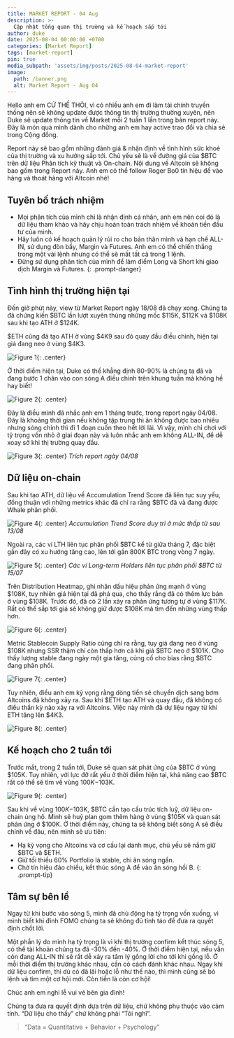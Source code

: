 ```yaml
---
title: MARKET REPORT - 04 Aug
description: >-
  Cập nhật tổng quan thị trường và kế hoạch sắp tới
author: duke
date: 2025-08-04 00:00:00 +0700
categories: [Market Report]
tags: [market-report]
pin: true
media_subpath: 'assets/img/posts/2025-08-04-market-report'
image:
  path: /banner.png
  alt: Market Report - Aug 04
---
```


Hello anh em CỨ THẾ THÔI, vì có nhiều anh em đi làm tài chính truyền thống nên sẽ không update được thông tin thị trường thường xuyên, nên Duke sẽ update thông tin về Market mỗi 2 tuần 1 lần trong bản report này. Đây là món quà mình dành cho những anh em hay active trao đổi và chia sẻ trong Cộng đồng.

Report này sẽ bao gồm những đánh giá & nhận định về tình hình sức khoẻ của thị trường và xu hướng sắp tới. Chủ yếu sẽ là về đường giá của $BTC trên dữ liệu Phân tích kỹ thuật và On-chain. Nội dung về Altcoin sẽ không bao gồm trong Report này. Anh em có thể follow Roger Bo0 tín hiệu để vào hàng và thoát hàng với Altcoin nhé!


## Tuyên bố trách nhiệm
>
* Mọi phân tích của mình chỉ là nhận định cá nhân, anh em nên coi đó là dữ liệu tham khảo và hãy chịu hoàn toàn trách nhiệm về khoản tiền đầu tư của mình.
* Hãy luôn có kế hoạch quản lý rủi ro cho bản thân mình và hạn chế ALL-IN, sử dụng đòn bẩy, Margin và Futures. Anh em có thể chiến thắng trong một vài lệnh nhưng có thể sẽ mất tất cả trong 1 lệnh.
* Đừng sử dụng phân tích của mình để làm điểm Long và Short khi giao dịch Margin và Futures.
{: .prompt-danger}

## Tình hình thị trường hiện tại

Đến giờ phút này, view từ Market Report ngày 18/08 đã chạy xong. Chúng ta đã chứng kiến $BTC lần lượt xuyên thủng những mốc $115K, $112K và $108K sau khi tạo ATH ở $124K.

$ETH cũng đã tạo ATH ở vùng $4K9 sau đó quay đầu điều chỉnh, hiện tại giá đang neo ở vùng $4K3.

![Figure 1](/figure-01.png){: .center}

Ở thời điểm hiện tại, Duke có thể khẳng định 80-90% là chúng ta đã và đang bước 1 chân vào con sóng A điều chỉnh trên khung tuần mà không hề hay biết! 

![Figure 2](/figure-02.png){: .center}

Đây là điều mình đã nhắc anh em 1 tháng trước, trong report ngày 04/08. Đây là khoảng thời gian nếu không tập trung thì ăn không được bao nhiêu nhưng sóng chỉnh thì đi 1 đoạn cuốn theo hết lời lãi. Vì vậy, mình chỉ chơi với tỷ trọng vốn nhỏ ở giai đoạn này và luôn nhắc anh em không ALL-IN, để dễ xoay sở khi thị trường quay đầu.

![Figure 3](/figure-03.png){: .center}
_Trích report ngày 04/08_

## Dữ liệu on-chain

Sau khi tạo ATH, dữ liệu về Accumulation Trend Score đã liên tục suy yếu, đồng thuận với những metrics khác đã chỉ ra rằng $BTC đã và đang được Whale phân phối.

![Figure 4](/figure-04.png){: .center}
_Accumulation Trend Score duy trì ở mức thấp từ sau 13/08_

Ngoài ra, các ví LTH liên tục phân phối $BTC kể từ giữa tháng 7, đặc biệt gần đây có xu hướng tăng cao, lên tới gần 800K BTC trong vòng 7 ngày.

![Figure 5](/figure-05.png){: .center}
_Các ví Long-term Holders liên tục phân phối $BTC từ 15/07_

Trên Distribution Heatmap, ghi nhận dấu hiệu phản ứng mạnh ở vùng $108K, tuy nhiên giá hiện tại đã phá qua, cho thấy rằng đã có thêm lực bán ở vùng $108K. Trước đó, đã có 2 lần xảy ra phản ứng tương tự ở vùng $117K. Rất có thể sắp tới giá sẽ không giữ được $108K mà tìm đến những vùng thấp hơn.

![Figure 6](/figure-06.png){: .center}

Metric Stablecoin Supply Ratio cũng chỉ ra rằng, tuy giá đang neo ở vùng $108K nhưng SSR thậm chí còn thấp hơn cả khi giá $BTC neo ở $101K. Cho thấy lượng stable đang ngày một gia tăng, củng cố cho bias rằng $BTC đang phân phối.

![Figure 7](/figure-07.png){: .center}

Tuy nhiên, điều anh em kỳ vọng rằng dòng tiền sẽ chuyển dịch sang bơm Altcoins đã không xảy ra. Sau khi $ETH tạo ATH và quay đầu, đã không có điều thần kỳ nào xảy ra với Altcoins. Việc này mình đã dự liệu ngay từ khi ETH tăng lên $4K3.

![Figure 8](/figure-08.png){: .center}

## Kế hoạch cho 2 tuần tới

Trước mắt, trong 2 tuần tới, Duke sẽ quan sát phát ứng của $BTC ở vùng $105K. Tuy nhiên, với lực đỡ rất yếu ở thời điểm hiện tại, khả năng cao $BTC rất có thể sẽ tìm về vùng $100K-$103K.

![Figure 9](/figure-09.png){: .center}

Sau khi về vùng $100K-$103K, $BTC cần tạo cấu trúc tích luỹ, dữ liệu on-chain ủng hộ. Mình sẽ huỷ plan gom thêm hàng ở vùng $105K và quan sát phản ứng ở $100K. Ở thời điểm này, chúng ta sẽ không biết sóng A sẽ điều chỉnh về đâu, nên mình sẽ ưu tiên:
>
* Hạ kỳ vọng cho Altcoins và cơ cấu lại danh mục, chủ yếu sẽ nắm giữ $BTC và $ETH.
* Giữ tối thiểu 60% Portfolio là stable, chỉ ăn sóng ngắn.
* Chờ tín hiệu đảo chiều, kết thúc sóng A để vào ăn sóng hồi B.
{: .prompt-tip}

## Tâm sự bên lề

Ngay từ khi bước vào sóng 5, mình đã chủ động hạ tỷ trọng vốn xuống, vì mình biết khi đỉnh FOMO chúng ta sẽ không đủ tỉnh táo để đưa ra quyết định chốt lời. 

Một phần lý do mình hạ tỷ trọng là vì khi thị trường confirm kết thúc sóng 5, có thể tài khoản chúng ta đã -30% đến -40%. Ở thời điểm hiện tại, nếu vẫn còn đang ALL-IN thì sẽ rất dễ xảy ra tâm lý gồng lời cho tới khi gồng lỗ. Ở mỗi thời điểm thị trường khác nhau, cần có cách đánh khác nhau. Ngay khi dữ liệu confirm, thì dù có đã lãi hoặc lỗ như thế nào, thì mình cũng sẽ bỏ lệnh và tìm một cơ hội mới. Còn tiền là còn cơ hội!

Chúc anh em nghỉ lễ vui vẻ bên gia đình!

Chúng ta đưa ra quyết định dựa trên dữ liệu, chứ không phụ thuộc vào cảm tính. “Dữ liệu cho thấy” chứ không phải “Tôi nghĩ”.

> “Data = Quantitative + Behavior + Psychology”
